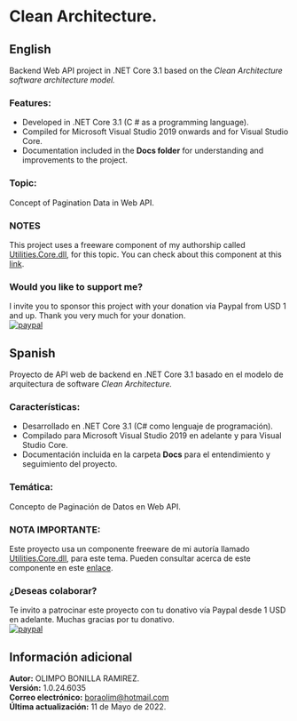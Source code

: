 # Clean Architecture.

## English
Backend Web API project in .NET Core 3.1 based on the <i>Clean Architecture software architecture model.</i>

### Features:
* Developed in .NET Core 3.1 (C # as a programming language).
* Compiled for Microsoft Visual Studio 2019 onwards and for Visual Studio Core.
* Documentation included in the <b>Docs folder</b> for understanding and improvements to the project.

### Topic:
Concept of Pagination Data in Web API.

### NOTES
This project uses a freeware component of my authorship called [Utilities.Core.dll](https://www.nuget.org/packages/Utilities.Core.dll/), for this topic. You can check about this component at this [link](https://github.com/boraolim/Utilities.Core/blob/master/src/TestUtilitiesLibrary/Classes/Classsample.cs).

### Would you like to support me?
I invite you to sponsor this project with your donation via Paypal from USD 1 and up. Thank you very much for your donation.<br />
[![paypal](https://www.paypalobjects.com/en_US/i/btn/btn_donateCC_LG.gif)](https://www.paypal.com/cgi-bin/webscr?cmd=_s-xclick&hosted_button_id=LTENN228VRRYC)

## Spanish
Proyecto de API web de backend en .NET Core 3.1 basado en el modelo de arquitectura de software <i>Clean Architecture.</i>

### Caracter&iacute;sticas:
* Desarrollado en .NET Core 3.1 (C# como lenguaje de programaci&oacute;n).
* Compilado para Microsoft Visual Studio 2019 en adelante y para Visual Studio Core.
* Documentaci&oacute;n incluida en la carpeta <b>Docs</b> para el entendimiento y seguimiento del proyecto.

### Temática:
Concepto de Paginación de Datos en Web API.

### NOTA IMPORTANTE:
Este proyecto usa un componente freeware de mi autoría llamado [Utilities.Core.dll](https://www.nuget.org/packages/Utilities.Core.dll/), para este tema. Pueden consultar acerca de este componente en este [enlace](https://github.com/boraolim/Utilities.Core/blob/master/src/TestUtilitiesLibrary/Classes/Classsample.cs).

### ¿Deseas colaborar?
Te invito a patrocinar este proyecto con tu donativo vía Paypal desde 1 USD en adelante. Muchas gracias por tu donativo.<br />
[![paypal](https://www.paypalobjects.com/en_US/i/btn/btn_donateCC_LG.gif)](https://www.paypal.com/cgi-bin/webscr?cmd=_s-xclick&hosted_button_id=LTENN228VRRYC)

## Información adicional
**Autor:** OLIMPO BONILLA RAMIREZ.<br/>
**Versi&oacute;n:** 1.0.24.6035 <br/>
**Correo electr&oacute;nico:** [boraolim@hotmail.com](mailto:boraolim@hotmail.com)<br />
**&Uacute;ltima actualizaci&oacute;n:** 11 de Mayo de 2022.